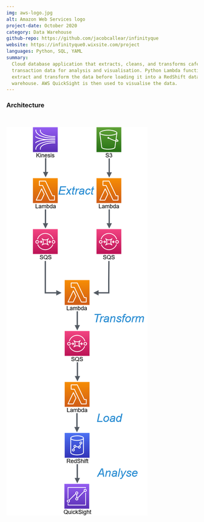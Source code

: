 ```yaml
---
img: aws-logo.jpg
alt: Amazon Web Services logo
project-date: October 2020
category: Data Warehouse
github-repo: https://github.com/jacobcallear/infinityque
website: https://infinityque0.wixsite.com/project
languages: Python, SQL, YAML
summary:
  Cloud database application that extracts, cleans, and transforms cafe
  transaction data for analysis and visualisation. Python Lambda functions
  extract and transform the data before loading it into a RedShift data
  warehouse. AWS QuickSight is then used to visualise the data.
---
```


### Architecture

<br>

<img class="img-responsive img-centered" src="/img/infinityque-architecture.png"
     alt="Flowchart of data pipeline architecture">
